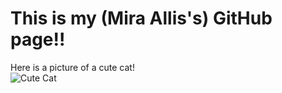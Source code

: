# This is my (Mira Allis's) GitHub page!!
Here is a picture of a cute cat!  \
![Cute Cat](assets/images/cute_cat.png)
